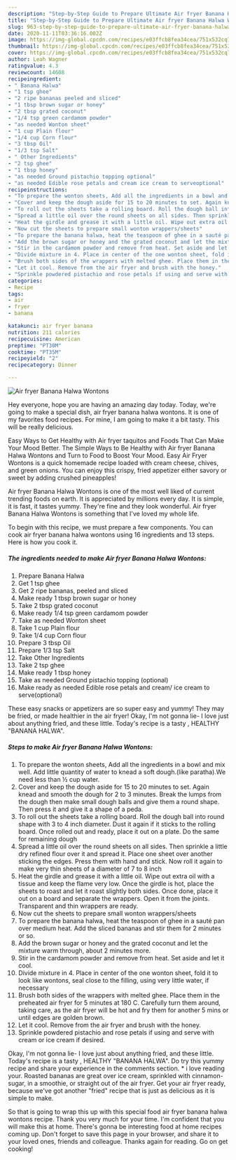 ```yaml
---
description: "Step-by-Step Guide to Prepare Ultimate Air fryer Banana Halwa Wontons"
title: "Step-by-Step Guide to Prepare Ultimate Air fryer Banana Halwa Wontons"
slug: 963-step-by-step-guide-to-prepare-ultimate-air-fryer-banana-halwa-wontons
date: 2020-11-11T03:36:16.002Z
image: https://img-global.cpcdn.com/recipes/e03ffcb8fea34cea/751x532cq70/air-fryer-banana-halwa-wontons-recipe-main-photo.jpg
thumbnail: https://img-global.cpcdn.com/recipes/e03ffcb8fea34cea/751x532cq70/air-fryer-banana-halwa-wontons-recipe-main-photo.jpg
cover: https://img-global.cpcdn.com/recipes/e03ffcb8fea34cea/751x532cq70/air-fryer-banana-halwa-wontons-recipe-main-photo.jpg
author: Leah Wagner
ratingvalue: 4.3
reviewcount: 14608
recipeingredient:
- " Banana Halwa"
- "1 tsp ghee"
- "2 ripe bananas peeled and sliced"
- "1 tbsp brown sugar or honey"
- "2 tbsp grated coconut"
- "1/4 tsp green cardamom powder"
- "as needed Wonton sheet"
- "1 cup Plain flour"
- "1/4 cup Corn flour"
- "3 tbsp Oil"
- "1/3 tsp Salt"
- " Other Ingredients"
- "2 tsp ghee"
- "1 tbsp honey"
- "as needed Ground pistachio topping optional"
- "as needed Edible rose petals and cream ice cream to serveoptional"
recipeinstructions:
- "To prepare the wonton sheets, Add all the ingredients in a bowl and mix well. Add little quantity of water to knead a soft dough.(like paratha).We need less than ½ cup water."
- "Cover and keep the dough aside for 15 to 20 minutes to set. Again knead and smooth the dough for 2 to 3 minutes. Break the lumps from the dough then make small dough balls and give them a round shape. Then press it and give it a shape of a peda."
- "To roll out the sheets take a rolling board. Roll the dough ball into round shape with 3 to 4 inch diameter. Dust it again if it sticks to the rolling board. Once rolled out and ready, place it out on a plate. Do the same for remaining dough"
- "Spread a little oil over the round sheets on all sides. Then sprinkle a little dry refined flour over it and spread it. Place one sheet over another sticking the edges. Press them with hand and stick. Now roll it again to make very thin sheets of a diameter of 7 to 8 inch"
- "Heat the girdle and grease it with a little oil. Wipe out extra oil with a tissue and keep the flame very low. Once the girdle is hot, place the sheets to roast and let it roast slightly both sides. Once done, place it out on a board and separate the wrappers. Open it from the joints. Transparent and thin wrappers are ready."
- "Now cut the sheets to prepare small wonton wrappers/sheets"
- "To prepare the banana halwa, heat the teaspoon of ghee in a sauté pan over medium heat. Add the sliced bananas and stir them for 2 minutes or so."
- "Add the brown sugar or honey and the grated coconut and let the mixture warm through, about 2 minutes more."
- "Stir in the cardamom powder and remove from heat. Set aside and let it cool."
- "Divide mixture in 4. Place in center of the one wonton sheet, fold it to look like wontons, seal close to the filling, using very little water, if necessary"
- "Brush both sides of the wrappers with melted ghee. Place them in the preheated air fryer for 5 minutes at 180 C. Carefully turn them around, taking care, as the air fryer will be hot and fry them for another 5 mins or until edges are golden brown."
- "Let it cool. Remove from the air fryer and brush with the honey."
- "Sprinkle powdered pistachio and rose petals if using and serve with cream or ice cream if desired."
categories:
- Recipe
tags:
- air
- fryer
- banana

katakunci: air fryer banana 
nutrition: 211 calories
recipecuisine: American
preptime: "PT30M"
cooktime: "PT35M"
recipeyield: "2"
recipecategory: Dinner

---
```



![Air fryer Banana Halwa Wontons](https://img-global.cpcdn.com/recipes/e03ffcb8fea34cea/751x532cq70/air-fryer-banana-halwa-wontons-recipe-main-photo.jpg)

Hey everyone, hope you are having an amazing day today. Today, we're going to make a special dish, air fryer banana halwa wontons. It is one of my favorites food recipes. For mine, I am going to make it a bit tasty. This will be really delicious.

Easy Ways to Get Healthy with Air fryer taquitos and Foods That Can Make Your Mood Better. The Simple Ways to Be Healthy with Air fryer Banana Halwa Wontons and Turn to Food to Boost Your Mood. Easy Air Fryer Wontons is a quick homemade recipe loaded with cream cheese, chives, and green onions. You can enjoy this crispy, fried appetizer either savory or sweet by adding crushed pineapples!

Air fryer Banana Halwa Wontons is one of the most well liked of current trending foods on earth. It is appreciated by millions every day. It is simple, it is fast, it tastes yummy. They're fine and they look wonderful. Air fryer Banana Halwa Wontons is something that I've loved my whole life.


To begin with this recipe, we must prepare a few components. You can cook air fryer banana halwa wontons using 16 ingredients and 13 steps. Here is how you cook it.

<!--inarticleads1-->

##### The ingredients needed to make Air fryer Banana Halwa Wontons:

1. Prepare  Banana Halwa
1. Get 1 tsp ghee
1. Get 2 ripe bananas, peeled and sliced
1. Make ready 1 tbsp brown sugar or honey
1. Take 2 tbsp grated coconut
1. Make ready 1/4 tsp green cardamom powder
1. Take as needed Wonton sheet
1. Take 1 cup Plain flour
1. Take 1/4 cup Corn flour
1. Prepare 3 tbsp Oil
1. Prepare 1/3 tsp Salt
1. Take  Other Ingredients
1. Take 2 tsp ghee
1. Make ready 1 tbsp honey
1. Take as needed Ground pistachio topping (optional)
1. Make ready as needed Edible rose petals and cream/ ice cream to serve(optional)


These easy snacks or appetizers are so super easy and yummy! They may be fried, or made healthier in the air fryer! Okay, I&#39;m not gonna lie- I love just about anything fried, and these little. Today&#39;s recipe is a tasty , HEALTHY &#34;BANANA HALWA&#34;. 

<!--inarticleads2-->

##### Steps to make Air fryer Banana Halwa Wontons:

1. To prepare the wonton sheets, Add all the ingredients in a bowl and mix well. Add little quantity of water to knead a soft dough.(like paratha).We need less than ½ cup water.
1. Cover and keep the dough aside for 15 to 20 minutes to set. Again knead and smooth the dough for 2 to 3 minutes. Break the lumps from the dough then make small dough balls and give them a round shape. Then press it and give it a shape of a peda.
1. To roll out the sheets take a rolling board. Roll the dough ball into round shape with 3 to 4 inch diameter. Dust it again if it sticks to the rolling board. Once rolled out and ready, place it out on a plate. Do the same for remaining dough
1. Spread a little oil over the round sheets on all sides. Then sprinkle a little dry refined flour over it and spread it. Place one sheet over another sticking the edges. Press them with hand and stick. Now roll it again to make very thin sheets of a diameter of 7 to 8 inch
1. Heat the girdle and grease it with a little oil. Wipe out extra oil with a tissue and keep the flame very low. Once the girdle is hot, place the sheets to roast and let it roast slightly both sides. Once done, place it out on a board and separate the wrappers. Open it from the joints. Transparent and thin wrappers are ready.
1. Now cut the sheets to prepare small wonton wrappers/sheets
1. To prepare the banana halwa, heat the teaspoon of ghee in a sauté pan over medium heat. Add the sliced bananas and stir them for 2 minutes or so.
1. Add the brown sugar or honey and the grated coconut and let the mixture warm through, about 2 minutes more.
1. Stir in the cardamom powder and remove from heat. Set aside and let it cool.
1. Divide mixture in 4. Place in center of the one wonton sheet, fold it to look like wontons, seal close to the filling, using very little water, if necessary
1. Brush both sides of the wrappers with melted ghee. Place them in the preheated air fryer for 5 minutes at 180 C. Carefully turn them around, taking care, as the air fryer will be hot and fry them for another 5 mins or until edges are golden brown.
1. Let it cool. Remove from the air fryer and brush with the honey.
1. Sprinkle powdered pistachio and rose petals if using and serve with cream or ice cream if desired.


Okay, I&#39;m not gonna lie- I love just about anything fried, and these little. Today&#39;s recipe is a tasty , HEALTHY &#34;BANANA HALWA&#34;. Do try this yummy recipe and share your experience in the comments section. * i love reading your. Roasted bananas are great over ice cream, sprinkled with cinnamon-sugar, in a smoothie, or straight out of the air fryer. Get your air fryer ready, because we&#39;ve got another &#34;fried&#34; recipe that is just as delicious as it is simple to make. 

So that is going to wrap this up with this special food air fryer banana halwa wontons recipe. Thank you very much for your time. I'm confident that you will make this at home. There's gonna be interesting food at home recipes coming up. Don't forget to save this page in your browser, and share it to your loved ones, friends and colleague. Thanks again for reading. Go on get cooking!
